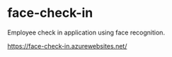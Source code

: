 # face-check-in
Employee check in application using face recognition.

https://face-check-in.azurewebsites.net/
